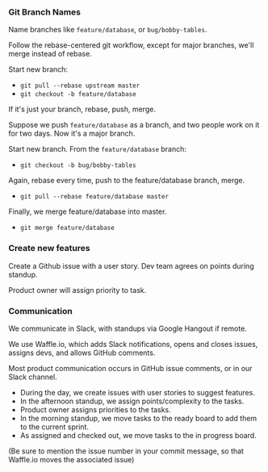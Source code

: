 ### Git Branch Names
Name branches like `feature/database`, or `bug/bobby-tables`.

Follow the rebase-centered git workflow, except for major branches, we'll merge instead of rebase.

Start new branch:
- `git pull --rebase upstream master`
- `git checkout -b feature/database`

If it's just your branch, rebase, push, merge.

Suppose we push `feature/database` as a branch, and two people work on it for two days. Now it's a major branch.

Start new branch. From the `feature/database` branch:

- `git checkout -b bug/bobby-tables`

Again, rebase every time, push to the feature/database branch, merge.
- `git pull --rebase feature/database master`

Finally, we merge feature/database into master.
- `git merge feature/database`

### Create new features

Create a Github issue with a user story. Dev team agrees on points during standup.

Product owner will assign priority to task.

### Communication
We communicate in Slack, with standups via Google Hangout if remote.

We use Waffle.io, which adds Slack notifications, opens and closes issues, assigns devs, and allows GitHub comments.

Most product communication occurs in GitHub issue comments, or in our Slack channel.

- During the day, we create issues with user stories to suggest features.
- In the afternoon standup, we assign points/complexity to the tasks.
- Product owner assigns priorities to the tasks.
- In the morning standup, we move tasks to the ready board to add them to the current sprint.
- As assigned and checked out, we move tasks to the in progress board.

(Be sure to mention the issue number in your commit message, so that Waffle.io moves the associated issue)
